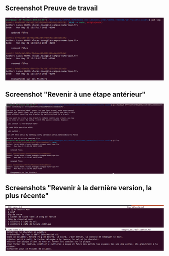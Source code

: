## Screenshot Preuve de travail
![](./screenshot-gitlog.png)

## Screenshot "Revenir à une étape antérieur"
![](./screenshot-gitlog2.png)

## Screenshots "Revenir à la dernière version, la plus récente"
![](./screenshot-ingredients.png)
![](./screenshot-realisation.png)